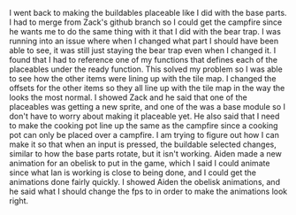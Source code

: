 I went back to making the buildables placeable like I did with the base parts. I had to merge from Zack's github branch so I could get the campfire since he wants me to do the same thing with it that I did with the bear trap. I was running into an issue where when I changed what part I should have been able to see, it was still just staying the bear trap even when I changed it. I found that I had to reference one of my functions that defines each of the placeables under the ready function. This solved my problem so I was able to see how the other items were lining up with the tile map. I changed the offsets for the other items so they all line up with the tile map in the way the looks the most normal. I showed Zack and he said that one of the placeables was getting a new sprite, and one of the was a base module so I don't have to worry about making it placeable yet. He also said that I need to make the cooking pot line up the same as the campfire since a cooking pot can only be placed over a campfire. I am trying to figure out how I can make it so that when an input is pressed, the buildable selected changes, similar to how the base parts rotate, but it isn't working. Aiden made a new animation for an obelisk to put in the game, which I said I could animate since what Ian is working is close to being done, and I could get the animations done fairly quickly. I showed Aiden the obelisk animations, and he said what I should change the fps to in order to make the animations look right.
